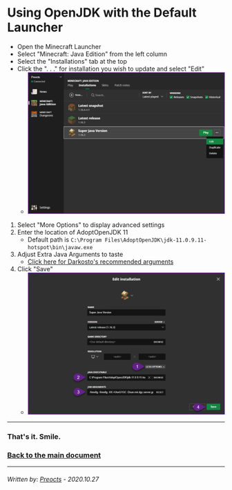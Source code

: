 # Using OpenJDK with the Default Launcher

- Open the Minecraft Launcher
- Select "Minecraft: Java Edition" from the left column
- Select the "Installations" tab at the top
- Click the ". . ." for installation you wish to update and select "Edit"
  - ![default01.png](/images/default01.png)

1. Select "More Options" to display advanced settings
2. Enter the location of AdoptOpenJDK 11
   - Default path is `C:\Program Files\AdoptOpenJDK\jdk-11.0.9.11-hotspot\bin\javaw.exe`
3. Adjust Extra Java Arguments to taste
   - [Click here for Darkosto's recommended arguments](https://pastebin.com/hWWUGGHQ)
4. Click "Save"
   - ![default02.png](/images/default02.png)

---

### That's it. Smile.

### [Back to the main document](README.md)

---

###### *Written by: [Preocts](https://github.com/Preocts) - 2020.10.27*